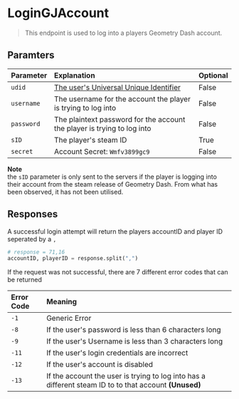 # LoginGJAccount

> This endpoint is used to log into a players Geometry Dash account.

## Paramters

| Parameter  | Explanation                                                                                           | Optional |
| :--------- | :---------------------------------------------------------------------------------------------------- | :------- |
| `udid`     | [The user's Universal Unique Identifier](https://en.wikipedia.org/wiki/Universally_unique_identifier) | False    |
| `username` | The username for the account the player is trying to log into                                         | False    |
| `password` | The plaintext password for the account the player is trying to log into                               | False    |
| `sID`      | The player's steam ID                                                                                 | True     |
| `secret`   | Account Secret: `Wmfv3899gc9`                                                                         | False    |

<b>Note</b>  
the `sID` parameter is only sent to the servers if the player is logging into their account from the steam release of Geometry Dash. From what has been observed, it has not been utilised.

## Responses

A successful login attempt will return the players accountID and player ID seperated by a `,`

```py
# response = 71,16
accountID, playerID = response.split(",")
```

If the request was not successful, there are 7 different error codes that can be returned

| Error Code | Meaning                                                                                                   |
| :--------- | :-------------------------------------------------------------------------------------------------------- |
| `-1`       | Generic Error                                                                                             |
| `-8`       | If the user's password is less than 6 characters long                                                     |
| `-9`       | If the user's Username is less than 3 characters long                                                     |
| `-11`      | If the user's login credentials are incorrect                                                             |
| `-12`      | If the user's account is disabled                                                                         |
| `-13`      | If the account the user is trying to log into has a different steam ID to to that account <b>(Unused)</b> |
